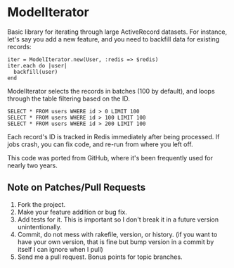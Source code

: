 # ModelIterator

Basic library for iterating through large ActiveRecord datasets.  For instance,
let's say you add a new feature, and you need to backfill data for existing
records:

    iter = ModelIterator.new(User, :redis => $redis)
    iter.each do |user|
      backfill(user)
    end

ModelIterator selects the records in batches (100 by default), and loops
through the table filtering based on the ID.

    SELECT * FROM users WHERE id > 0 LIMIT 100
    SELECT * FROM users WHERE id > 100 LIMIT 100
    SELECT * FROM users WHERE id > 200 LIMIT 100

Each record's ID is tracked in Redis immediately after being processed.  If
jobs crash, you can fix code, and re-run from where you left off.

This code was ported from GitHub, where it's been frequently used for nearly
two years.

## Note on Patches/Pull Requests

1. Fork the project.
2. Make your feature addition or bug fix.
3. Add tests for it. This is important so I don't break it in a future version
   unintentionally.
4. Commit, do not mess with rakefile, version, or history. (if you want to have
   your own version, that is fine but bump version in a commit by itself I can
   ignore when I pull)
5. Send me a pull request. Bonus points for topic branches.

